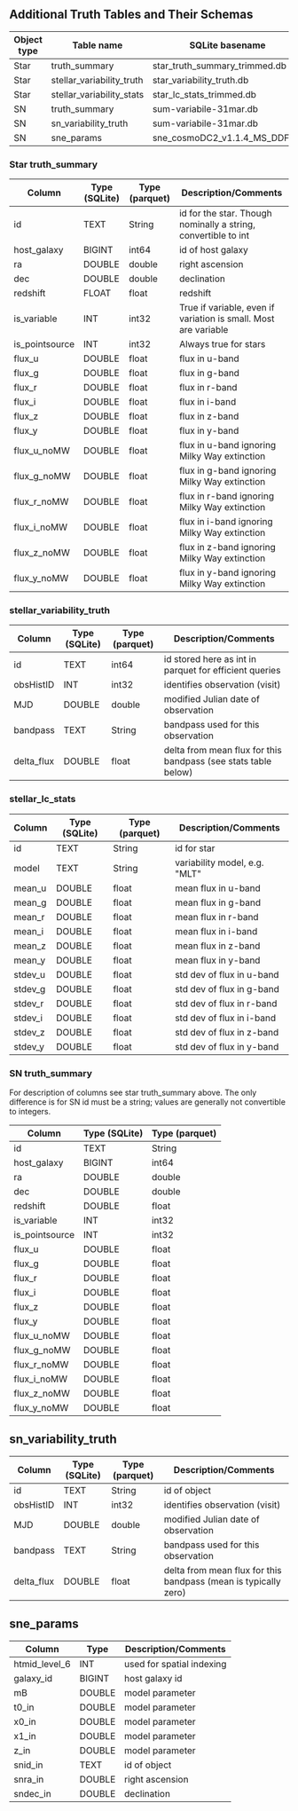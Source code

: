 ## Additional Truth Tables and Their Schemas

| Object type | Table name                | SQLite basename               | Parquet basename                      |
| ----------- | ------------------------- | ----------------------------- | ------------------------------------- |
| Star        | truth_summary             | star_truth_summary_trimmed.db | star_truth_summary_trimmed.parquet    |
| Star        | stellar_variability_truth | star_variability_truth.db     | star_variability_truth_int_id.parquet |
| Star        | stellar_variability_stats | star_lc_stats_trimmed.db      | star_lc_stats_trimmed.parquet         |
| SN          | truth_summary             | sum-variabile-31mar.db        | sn_truth_summary.parquet              |
| SN          | sn_variability_truth      | sum-variabile-31mar.db        | sn_variability_truth.parquet          |
| SN          | sne_params                | sne_cosmoDC2_v1.1.4_MS_DDF.db | N/A



### Star truth_summary

| Column         | Type (SQLite) | Type (parquet) | Description/Comments
| -------------- | ------------- | -------------- | -------------------------------------------------------------
| id             | TEXT          | String         | id for the star. Though nominally a string, convertible to int
| host_galaxy    | BIGINT        | int64          | id of host galaxy
| ra             | DOUBLE        | double         | right ascension
| dec            | DOUBLE        | double         | declination
| redshift       | FLOAT         | float          | redshift
| is_variable    | INT           | int32          | True if variable, even if variation is small. Most are variable
| is_pointsource | INT           | int32          | Always true for stars
| flux_u         | DOUBLE        | float          | flux in u-band
| flux_g         | DOUBLE        | float          | flux in g-band
| flux_r         | DOUBLE        | float          | flux in r-band
| flux_i         | DOUBLE        | float          | flux in i-band
| flux_z         | DOUBLE        | float          | flux in z-band
| flux_y         | DOUBLE        | float          | flux in y-band
| flux_u_noMW    | DOUBLE        | float          | flux in u-band ignoring Milky Way extinction
| flux_g_noMW    | DOUBLE        | float          | flux in g-band ignoring Milky Way extinction
| flux_r_noMW    | DOUBLE        | float          | flux in r-band ignoring Milky Way extinction
| flux_i_noMW    | DOUBLE        | float          | flux in i-band ignoring Milky Way extinction
| flux_z_noMW    | DOUBLE        | float          | flux in z-band ignoring Milky Way extinction
| flux_y_noMW    | DOUBLE        | float          | flux in y-band ignoring Milky Way extinction

### stellar_variability_truth

| Column         | Type (SQLite) | Type (parquet) | Description/Comments
| -------------- | ------------- | -------------- |---------------------------------------------------------------
| id             | TEXT          | int64          | id stored here as int in parquet for efficient queries
| obsHistID      | INT           | int32          | identifies observation (visit)
| MJD            | DOUBLE        | double         | modified Julian date of observation
| bandpass       | TEXT          | String         | bandpass used for this observation
| delta_flux     | DOUBLE        | float          | delta from mean flux for this bandpass (see stats table below)

### stellar_lc_stats

| Column         | Type (SQLite) | Type (parquet) | Description/Comments
| -------------- | ------------- | -------------- | --------------------
| id             | TEXT          | String         | id for star
| model          | TEXT          | String         | variability model, e.g. "MLT"
| mean_u         | DOUBLE        | float          | mean flux in u-band
| mean_g         | DOUBLE        | float          | mean flux in g-band
| mean_r         | DOUBLE        | float          | mean flux in r-band
| mean_i         | DOUBLE        | float          | mean flux in i-band
| mean_z         | DOUBLE        | float          | mean flux in z-band
| mean_y         | DOUBLE        | float          | mean flux in y-band
| stdev_u        | DOUBLE        | float          | std dev of flux in u-band
| stdev_g        | DOUBLE        | float          | std dev of flux in g-band
| stdev_r        | DOUBLE        | float          | std dev of flux in r-band
| stdev_i        | DOUBLE        | float          | std dev of flux in i-band
| stdev_z        | DOUBLE        | float          | std dev of flux in z-band
| stdev_y        | DOUBLE        | float          | std dev of flux in y-band

### SN truth_summary

For description of columns see star truth_summary above. The only difference is for SN id must
be a string; values are generally not convertible to integers.

| Column         | Type (SQLite) | Type (parquet)
| -------------- | ------------- | --------------
| id             | TEXT          | String
| host_galaxy    | BIGINT        | int64
| ra             | DOUBLE        | double
| dec            | DOUBLE        | double
| redshift       | DOUBLE        | float
| is_variable    | INT           | int32
| is_pointsource | INT           | int32
| flux_u         | DOUBLE        | float
| flux_g         | DOUBLE        | float
| flux_r         | DOUBLE        | float
| flux_i         | DOUBLE        | float
| flux_z         | DOUBLE        | float
| flux_y         | DOUBLE        | float
| flux_u_noMW    | DOUBLE        | float
| flux_g_noMW    | DOUBLE        | float
| flux_r_noMW    | DOUBLE        | float
| flux_i_noMW    | DOUBLE        | float
| flux_z_noMW    | DOUBLE        | float
| flux_y_noMW    | DOUBLE        | float

## sn_variability_truth

| Column         | Type (SQLite) | Type (parquet) | Description/Comments
| -------------- | ------------- | -------------- | --------------------------------------------------------------
| id             | TEXT          | String         | id of object
| obsHistID      | INT           | int32          | identifies observation (visit)
| MJD            | DOUBLE        | double         | modified Julian date of observation
| bandpass       | TEXT          | String         | bandpass used for this observation
| delta_flux     | DOUBLE        | float          | delta from mean flux for this bandpass (mean is typically zero)

## sne_params

| Column          | Type         | Description/Comments
| --------------- | ----------   | --------------------
| htmid_level_6   | INT          | used for spatial indexing
| galaxy_id       | BIGINT       | host galaxy id
| mB              | DOUBLE       | model parameter
| t0_in           | DOUBLE       | model parameter
| x0_in           | DOUBLE       | model parameter
| x1_in           | DOUBLE       | model parameter
| z_in            | DOUBLE       | model parameter
| snid_in         | TEXT         | id of object
| snra_in         | DOUBLE       | right ascension
| sndec_in        | DOUBLE       | declination
